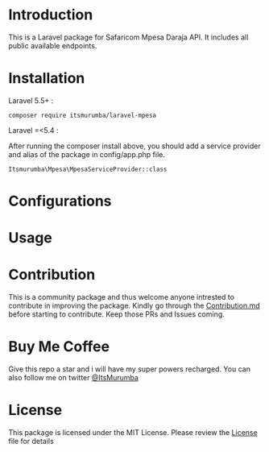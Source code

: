 # Introduction
This is a Laravel package for Safaricom Mpesa Daraja API. It includes all public available endpoints.

# Installation

Laravel 5.5+ :
````
composer require itsmurumba/laravel-mpesa
````

Laravel =<5.4 :

After running the composer install above, you should add a service provider and alias of the package in config/app.php file.

````
Itsmurumba\Mpesa\MpesaServiceProvider::class
````
# Configurations


# Usage


# Contribution
This is a community package and thus welcome anyone intrested to contribute in improving the package. Kindly go through the [Contribution.md](Contribution.md) before starting to contribute. Keep those PRs and Issues coming.

# Buy Me Coffee
Give this repo a star and i will have my super powers recharged. You can also follow me on twitter [@ItsMurumba](https://twitter.com/ItsMurumba)

# License
This package is licensed under the MIT License. Please review the [License](LICENSE.md) file for details








